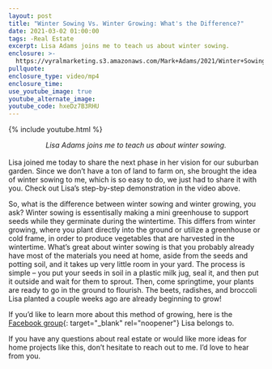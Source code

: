 ```yaml
---
layout: post
title: "Winter Sowing Vs. Winter Growing: What's the Difference?"
date: 2021-03-02 01:00:00
tags: -Real Estate
excerpt: Lisa Adams joins me to teach us about winter sowing.
enclosure: >-
  https://vyralmarketing.s3.amazonaws.com/Mark+Adams/2021/Winter+Sowing+vs+Winter+Growing+What's+the+difference.mp4
pullquote:
enclosure_type: video/mp4
enclosure_time:
use_youtube_image: true
youtube_alternate_image: 
youtube_code: hxeDz7B3RHU
---
```

{% include youtube.html %}


<center><em>Lisa Adams joins me to teach us about winter sowing.</em></center>
<br>
Lisa joined me today to share the next phase in her vision for our suburban garden. Since we don’t have a ton of land to farm on, she brought the idea of winter sowing to me, which is so easy to do, we just had to share it with you. Check out Lisa’s step-by-step demonstration in the video above.
 

So, what is the difference between winter sowing and winter growing, you ask? Winter sowing is essentisally making a mini greenhouse to support seeds while they germinate during the wintertime. This differs from winter growing, where you plant directly into the ground or utilize a greenhouse or cold frame, in order to produce vegetables that are harvested in the wintertime. What’s great about winter sowing is that you probably already have most of the materials you need at home, aside from the seeds and potting soil, and it takes up very little room in your yard. The process is simple – you put your seeds in soil in a plastic milk jug, seal it, and then put it outside and wait for them to sprout. Then, come springtime, your plants are ready to go in the ground to flourish. The beets, radishes, and broccoli Lisa planted a couple weeks ago are already beginning to grow!

 

If you’d like to learn more about this method of growing, here is the [Facebook group](https://www.facebook.com/groups/WinterSowing.VegGardeningWithSheryl/?ref=share){: target="_blank" rel="noopener"} Lisa belongs to.

 

If you have any questions about real estate or would like more ideas for home projects like this, don’t hesitate to reach out to me. I’d love to hear from you.
